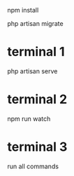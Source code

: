 npm install

php artisan migrate
# terminal 1
php artisan serve

# terminal 2
npm run watch

# terminal 3
run all commands
